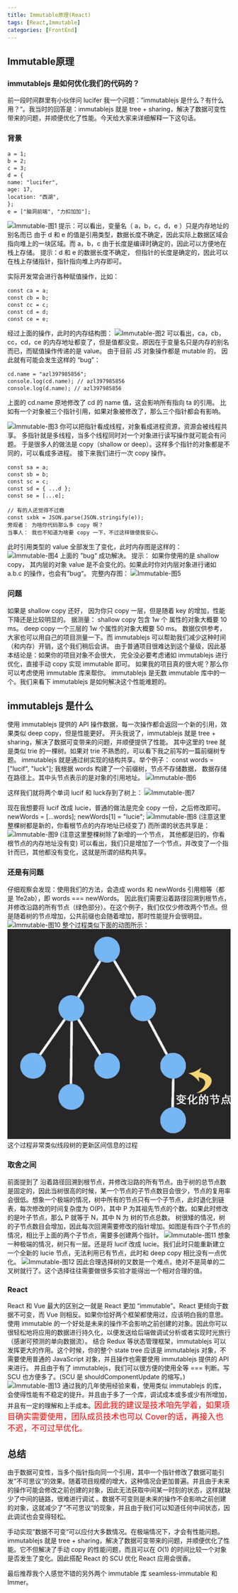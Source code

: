 ```yaml
---
title: Immutable原理(React)
tags: [React,Immutable]
categories: [FrontEnd]
---
```


## Immutable原理
### immutablejs 是如何优化我们的代码的？
前一段时间群里有小伙伴问 lucifer 我一个问题：”immutablejs 是什么？有什么用？“。我当时的回答是：immutablejs 就是 tree + sharing，解决了数据可变性带来的问题，并顺便优化了性能。今天给大家来详细解释一下这句话。

### 背景

    a = 1;
    b = 2;
    c = 3;
    d = {
    name: "lucifer",
    age: 17,
    location: "西湖",
    };
    e = ["脑洞前端", "力扣加加"];

![Immutable-图1](/img/Immutable-图1.jpg "Immutable-图1")
提示：可以看出，变量名（ a，b，c，d，e ）只是内存地址的别名而已
由于 d 和 e 的值是引用类型，数据长度不确定，因此实际上数据区域会指向堆上的一块区域。而 a，b，c 由于长度是编译时确定的，因此可以方便地在栈上存储。
提示：d 和 e 的数据长度不确定， 但指针的长度是确定的，因此可以在栈上存储指针，指针指向堆上内存即可。

实际开发常会进行各种赋值操作，比如：

    const ca = a;
    const cb = b;
    const cc = c;
    const cd = d;
    const ce = e;

经过上面的操作，此时的内存结构图：
![Immutable-图2](/img/Immutable-图2.jpg "Immutable-图2")
可以看出，ca，cb，cc，cd，ce 的内存地址都变了，但是值都没变。原因在于变量名只是内存的别名而已，而赋值操作传递的是 value。
由于目前 JS 对象操作都是 mutable 的， 因此就有可能会发生这样的 “bug”：

    cd.name = "azl397985856";
    console.log(cd.name); // azl397985856
    console.log(d.name); // azl397985856

上面的 cd.name 原地修改了 cd 的 name 值，这会影响所有指向 ta 的引用。
比如有一个对象被三个指针引用，如果对象被修改了，那么三个指针都会有影响。

![Immutable-图3](/img/Immutable-图3.jpg "Immutable-图3")
你可以把指针看成线程，对象看成进程资源，资源会被线程共享。 多指针就是多线程，当多个线程同时对一个对象进行读写操作就可能会有问题。
于是很多人的做法是 copy（shallow or deep）。这样多个指针的对象都是不同的，可以看成多进程。
接下来我们进行一次 copy 操作。

    const sa = a;
    const sb = b;
    const sc = c;
    const sd = { ...d };
    const se = [...e];

    // 有的人还觉得不过瘾
    const sxbk = JSON.parse(JSON.stringify(e));
    旁观者： 为啥你代码那么多 copy 啊？
    当事人： 我也不知道为啥要 copy 一下，不过这样做使我安心。

此时引用类型的 value 全部发生了变化，此时内存图是这样的：
![Immutable-图4](/img/Immutable-图4.jpg "Immutable-图4")
上面的 ”bug“ 成功解决。
提示： 如果你使用的是 shallow copy， 其内层的对象 value 是不会变化的。如果此时你对内层对象进行诸如 a.b.c 的操作，也会有”bug“。
完整内存图：
![Immutable-图5](/img/Immutable-图5.jpg "Immutable-图5")

### 问题
如果是 shallow copy 还好， 因为你只 copy 一层，但是随着 key 的增加，性能下降还是比较明显的。
据测量：
    shallow copy 包含 1w 个 属性的对象大概要 10 ms。
    deep copy 一个三层的 1w 个属性的对象大概要 50 ms。
    数据仅供参考，大家也可以用自己的项目测量一下。而 immutablejs 可以帮助我们减少这种时间（和内存）开销，这个我们稍后会讲。
由于普通项目很难达到这个量级，因此基本结论是：如果你的项目对象不会很大， 完全没必要考虑诸如 immutablejs 进行优化，直接手动 copy 实现 immutable 即可。
如果我的项目真的很大呢？那么你可以考虑使用 immutable 库来帮你。 immutablejs 是无数 immutable 库中的一个。我们来看下 immutablejs 是如何解决这个性能难题的。

## immutablejs 是什么
使用 immutablejs 提供的 API 操作数据，每一次操作都会返回一个新的引用，效果类似 deep copy，但是性能更好。
开头我说了，immutablejs 就是 tree + sharing，解决了数据可变带来的问题，并顺便提供了性能。 其中这里的 tree 就是类似 trie 的一棵树。如果对 trie 不熟悉的，可以看下我之前写的一篇前缀树专题。
immutablejs 就是通过树实现的结构共享。举个例子：
    const words = ["lucif", "luck"];
我根据 words 构建了一个前缀树，节点不存储数据， 数据存储在路径上。其中头节点表示的是对象的引用地址。
![Immutable-图6](/img/Immutable-图6.jpg "Immutable-图6")

这样我们就将两个单词 lucif 和 luck存到了树上：
![Immutable-图7](/img/Immutable-图7.jpg "Immutable-图6")

现在我想要将 lucif 改成 lucie，普通的做法是完全 copy 一份，之后修改即可。
    newWords = [...words];
    newWords[1] = "lucie";
![Immutable-图8](/img/Immutable-图8.jpg "Immutable-图8")
(注意这里整棵树都是新的，你看根节点的内存地址已经变了)
而所谓的状态共享是：
![Immutable-图9](/img/Immutable-图9.jpg "Immutable-图9")
(注意这里整棵树除了新增的一个节点， 其他都是旧的，你看根节点的内存地址没有变)
可以看出，我们只是增加了一个节点，并改变了一个指针而已，其他都没有变化，这就是所谓的结构共享。

### 还是有问题
仔细观察会发现：使用我们的方法，会造成 words 和 newWords 引用相等（都是 1fe2ab），即 words === newWords。
因此我们需要沿着路径回溯到根节点，并修改沿路的所有节点（绿色部分）。在这个例子，我们仅仅少修改两个节点。但是随着树的节点增加，公共前缀也会随着增加，那时性能提升会很明显。
![Immutable-图10](/img/Immutable-图10.jpg "Immutable-图10")
整个过程类似下面的动图所示：
![Immutable原理](/img/Immutable原理.gif "Immutable原理")
这个过程非常类似线段树的更新区间信息的过程

### 取舍之间
前面提到了 沿着路径回溯到根节点，并修改沿路的所有节点。由于树的总节点数是固定的，因此当树很高的时候，某一个节点的子节点数目会很少，节点的复用率会很低。想象一个极端的情况，树中所有的节点只有一个子节点，此时退化到链表，每次修改的时间复杂度为 O(P)，其中 P 为其祖先节点的个数。如果此时修改的是叶子节点，那么 P 就等于 N，其中 N 为 树的节点总数。
树很矮的情况，树的子节点数目会增加，因此每次回溯需要修改的指针增加。如图是有四个子节点的情况，相比于上面的两个子节点，需要多创建两个指针。
![Immutable-图11](/img/Immutable-图11.jpg "Immutable-图11")
想象一种极端的情况，树只有一层。还是将 lucif 改成 lucie。我们此时只能重新建立一个全新的 lucie 节点，无法利用已有节点，此时和 deep copy 相比没有一点优化。
![Immutable-图12](/img/Immutable-图12.jpg "Immutable-图12")
因此合理选择树的叉数是一个难点，绝对不是简单的二叉树就行了。这个选择往往需要做很多实验才能得出一个相对合理的值。

### React
React 和 Vue 最大的区别之一就是 React 更加 “immutable”。React 更倾向于数据不可变，而 Vue 则相反。如果你恰好两个框架都使用过，应该明白我的意思。使用 immutable 的一个好处是未来的操作不会影响之前创建的对象。因此你可以很轻松地将应用的数据进行持久化，以便发送给后端做调试分析或者实现时光旅行（感谢可预测的单向数据流）。
结合 Redux 等状态管理框架，immutablejs 可以发挥更大的作用。这个时候，你的整个 state tree 应该是 immutablejs 对象，不需要使用普通的 JavaScript 对象，并且操作也需要使用 immutablejs 提供的 API 来进行。 并且由于有了 immutablejs，我们可以很方便的使用全等 === 判断。写 SCU 也方便多了。(SCU 是 shouldComponentUpdate 的缩写。)
![Immutable-图13](/img/Immutable-图13.jpg "Immutable-图13")
通过我的几年使用经验来看，使用类似 immutablejs 的库，会使得性能有不稳定的提升。并且由于多了一个库，调试成本或多或少有所增加，并且有一定的理解和上手成本。<font color=red size=4>因此我的建议是技术咱先学着，如果项目确实需要使用，团队成员技术也可以 Cover的话，再接入也不迟，不可过早优化。</font>

## 总结
由于数据可变性，当多个指针指向同一个引用，其中一个指针修改了数据可能引发”不可思议“的效果。随着项目规模的增大，这种情况会更加普遍。并且由于未来的操作可能会修改之前创建的对象，因此无法获取中间某一时刻的状态，这样就缺少了中间的链路，很难进行调试 。数据不可变则是未来的操作不会影响之前创建的对象，这就减少了”不可思议“的现象，并且由于我们可以知道任何中间状态，因此调试也会变得轻松。

手动实现”数据不可变“可以应付大多数情况。在极端情况下，才会有性能问题。immutablejs 就是 tree + sharing，解决了数据可变带来的问题，并顺便优化了性能。它不但解决了手动 copy 的性能问题，而且可以在 $O(1)$ 的时间比较一个对象是否发生了变化。因此搭配 React 的 SCU 优化 React 应用会很香。

最后推荐我个人感觉不错的另外两个 immutable 库 seamless-immutable 和 Immer。